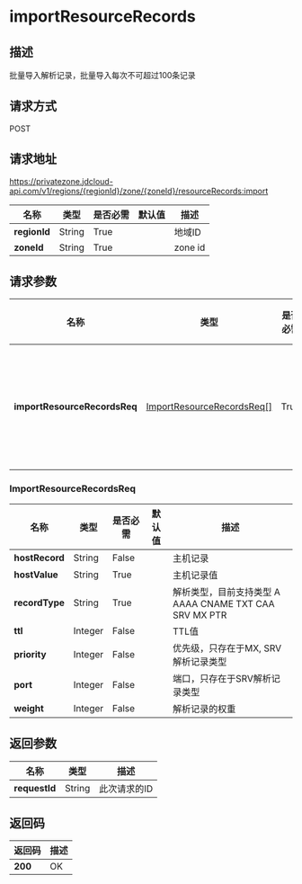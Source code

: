 # importResourceRecords


## 描述
批量导入解析记录，批量导入每次不可超过100条记录


## 请求方式
POST

## 请求地址
https://privatezone.jdcloud-api.com/v1/regions/{regionId}/zone/{zoneId}/resourceRecords:import

|名称|类型|是否必需|默认值|描述|
|---|---|---|---|---|
|**regionId**|String|True| |地域ID|
|**zoneId**|String|True| |zone id|

## 请求参数
|名称|类型|是否必需|默认值|描述|
|---|---|---|---|---|
|**importResourceRecordsReq**|[ImportResourceRecordsReq[]](#importresourcerecordsreq)|True| |导入的解析记录数据|

### <div id="ImportResourceRecordsReq">ImportResourceRecordsReq</div>
|名称|类型|是否必需|默认值|描述|
|---|---|---|---|---|
|**hostRecord**|String|False| |主机记录|
|**hostValue**|String|True| |主机记录值|
|**recordType**|String|True| |解析类型，目前支持类型 A AAAA CNAME TXT CAA SRV MX PTR|
|**ttl**|Integer|False| |TTL值|
|**priority**|Integer|False| |优先级，只存在于MX, SRV解析记录类型|
|**port**|Integer|False| |端口，只存在于SRV解析记录类型|
|**weight**|Integer|False| |解析记录的权重|

## 返回参数
|名称|类型|描述|
|---|---|---|
|**requestId**|String|此次请求的ID|


## 返回码
|返回码|描述|
|---|---|
|**200**|OK|

